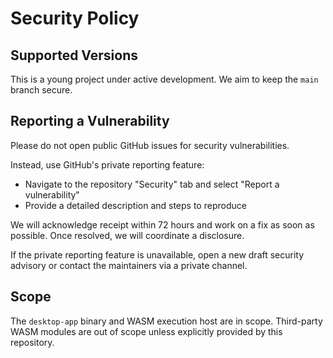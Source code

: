# Security Policy

## Supported Versions

This is a young project under active development. We aim to keep the `main` branch secure.

## Reporting a Vulnerability

Please do not open public GitHub issues for security vulnerabilities.

Instead, use GitHub's private reporting feature:

- Navigate to the repository "Security" tab and select "Report a vulnerability"
- Provide a detailed description and steps to reproduce

We will acknowledge receipt within 72 hours and work on a fix as soon as possible. Once resolved, we will coordinate a disclosure.

If the private reporting feature is unavailable, open a new draft security advisory or contact the maintainers via a private channel.

## Scope

The `desktop-app` binary and WASM execution host are in scope. Third-party WASM modules are out of scope unless explicitly provided by this repository.


